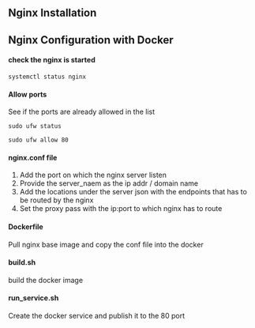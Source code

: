 ## Nginx Installation


## Nginx Configuration with Docker

#### check the nginx is started
```
systemctl status nginx
```

#### Allow ports

See if the ports are already allowed in the list  
```
sudo ufw status
```

```
sudo ufw allow 80
```

#### nginx.conf file
1. Add the port on which the nginx server listen  
2. Provide the server_naem as the ip addr / domain name  
3. Add the locations under the server json with the endpoints that has to be routed by the nginx  
4. Set the proxy pass with the ip:port to which nginx has to route  

#### Dockerfile
Pull nginx base image and copy the conf file into the docker  

#### build.sh
build the docker image

#### run_service.sh
Create the docker service and publish it to the 80 port

